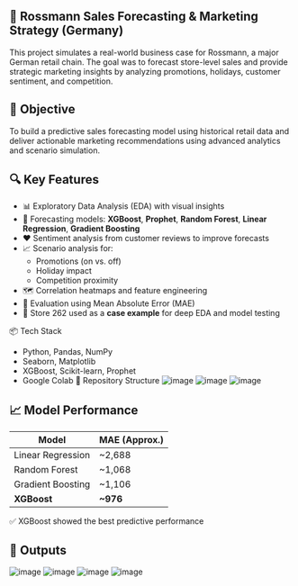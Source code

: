 ## 🧠 Rossmann Sales Forecasting & Marketing Strategy (Germany)

This project simulates a real-world business case for Rossmann, a major German retail chain. The goal was to forecast store-level sales and provide strategic marketing insights by analyzing promotions, holidays, customer sentiment, and competition.


## 🎯 Objective

To build a predictive sales forecasting model using historical retail data and deliver actionable marketing recommendations using advanced analytics and scenario simulation.


## 🔍 Key Features

- 📊 Exploratory Data Analysis (EDA) with visual insights
- 🧠 Forecasting models: **XGBoost**, **Prophet**, **Random Forest**, **Linear Regression**, **Gradient Boosting**
- ❤️ Sentiment analysis from customer reviews to improve forecasts
- 📈 Scenario analysis for:
  - Promotions (on vs. off)
  - Holiday impact
  - Competition proximity
- 🗺️ Correlation heatmaps and feature engineering
- 🧪 Evaluation using Mean Absolute Error (MAE)
- 🎯 Store 262 used as a **case example** for deep EDA and model testing


📦 Tech Stack

- Python, Pandas, NumPy
- Seaborn, Matplotlib
- XGBoost, Scikit-learn, Prophet
- Google Colab
📁 Repository Structure
![image](https://github.com/user-attachments/assets/f09e9960-27fc-4475-8f38-80302277f5bc)
![image](https://github.com/user-attachments/assets/b2e1bea6-5008-4ac6-90ca-aa0e5fa8c0fa)
![image](https://github.com/user-attachments/assets/5973083a-2d35-40cd-b3e6-e3335ecdb3ac)

## 📈 Model Performance

| Model                 | MAE (Approx.) |
|----------------------|---------------|
| Linear Regression     | ~2,688        |
| Random Forest         | ~1,068        |
| Gradient Boosting     | ~1,106        |
| **XGBoost**           | **~976**      |

✅ XGBoost showed the best predictive performance

## 📎 Outputs
![image](https://github.com/user-attachments/assets/16c643c8-4088-4bac-a72c-d4d811d7ab69)
![image](https://github.com/user-attachments/assets/6b4566e0-07db-44f2-ade1-d1e8b7337828)
![image](https://github.com/user-attachments/assets/9f8a04bc-1a30-4d69-92b5-f06d574311aa)
![image](https://github.com/user-attachments/assets/d69c512c-7ac2-4a5e-a106-e3c2c10cc8a2)
